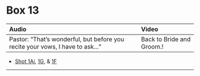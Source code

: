 # Box 13

| Audio | Video |
|:---|:---|
| Pastor: “That’s wonderful, but before you recite your vows, I have to ask..." | Back to Bride and Groom.! |

* [Shot 1Ai](1Ai.md), [1G](1G.md), & [1F](1F.md)

- - - - -